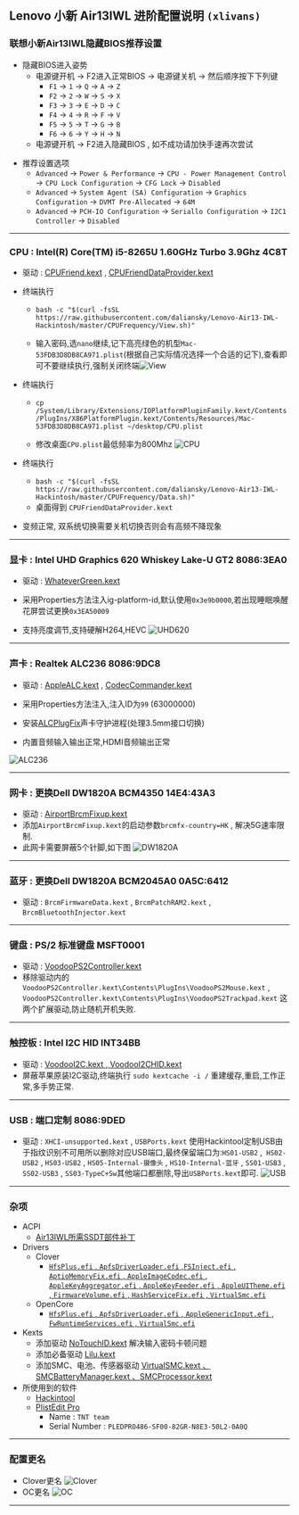 ## Lenovo 小新 Air13IWL 进阶配置说明 `(xlivans)`
### 联想小新Air13IWL隐藏BIOS推荐设置

+ 隐藏BIOS进入姿势
  + 电源键开机 → F2进入正常BIOS → 电源键关机 → 然后顺序按下下列键
    + `F1` → `1` → `Q` → `A` → `Z`
    + `F2` → `2` → `W` → `S` → `X`
    + `F3` → `3` → `E` → `D` → `C`
    + `F4` → `4` → `R` → `F` → `V`
    + `F5` → `5` → `T` → `G` → `B`
    + `F6` → `6` → `Y` → `H` → `N`
  + 电源键开机 → F2进入隐藏BIOS , 如不成功请加快手速再次尝试

- 推荐设置选项
  - `Advanced` → `Power & Performance` → `CPU - Power Management Control` → `CPU Lock Configuration` → `CFG Lock` → `Disabled`
  - `Advanced` → `System Agent (SA) Configuration` → `Graphics Configuration` → `DVMT Pre-Allocated` → `64M`
  - `Advanced` → `PCH-IO Configuration` → `Seriallo Configuration` → `I2C1 Controller`  → `Disabled`

-----

### CPU : Intel(R) Core(TM) i5-8265U 1.60GHz Turbo 3.9Ghz 4C8T

+ 驱动 : [CPUFriend.kext](https://github.com/acidanthera/CPUFriend/releases) , [CPUFriendDataProvider.kext](https://github.com/daliansky/Lenovo-Air13-IWL-Hackintosh/tree/master/CPUFrequency)
+ 终端执行
  
  + `bash -c "$(curl -fsSL https://raw.githubusercontent.com/daliansky/Lenovo-Air13-IWL-Hackintosh/master/CPUFrequency/View.sh)"`
  
  + 输入密码,选`nano`继续,记下高亮绿色的机型`Mac-53FDB3D8DB8CA971.plist`(根据自己实际情况选择一个合适的记下),查看即可不要继续执行,强制关闭终端![View](Pictures/View.png)
+ 终端执行
  
  + `cp /System/Library/Extensions/IOPlatformPluginFamily.kext/Contents/PlugIns/X86PlatformPlugin.kext/Contents/Resources/Mac-53FDB3D8DB8CA971.plist ~/desktop/CPU.plist`
  
  + 修改桌面`CPU.plist`最低频率为800Mhz ![CPU](Pictures/CPU.png)
+ 终端执行
  
  + `bash -c "$(curl -fsSL https://raw.githubusercontent.com/daliansky/Lenovo-Air13-IWL-Hackintosh/master/CPUFrequency/Data.sh)"`
  + 桌面得到 `CPUFriendDataProvider.kext`
+ 变频正常, 双系统切换需要关机切换否则会有高频不降现象
  

-----

### 显卡 : Intel UHD Graphics 620 Whiskey Lake-U GT2  8086:3EA0
+ 驱动 : [WhateverGreen.kext](https://github.com/acidanthera/WhateverGreen/releases )

+ 采用Properties方法注入ig-platform-id,默认使用`0x3e9b0000`,若出现睡眠唤醒花屏尝试更换`0x3EA50009` 
+ 支持亮度调节,支持硬解H264,HEVC
![UHD620](Pictures/UHD620.png)

-----

### 声卡 : Realtek ALC236  8086:9DC8
+ 驱动 : [AppleALC.kext](https://github.com/acidanthera/AppleALC/releases) , [CodecCommander.kext](https://bitbucket.org/RehabMan/os-x-eapd-codec-commander/downloads)
+ 采用Properties方法注入,注入ID为`99` (63000000)

+ 安装[ALCPlugFix](https://github.com/daliansky/Lenovo-Air13-IWL-Hackintosh/tree/master/ALCPlugFix)声卡守护进程(处理3.5mm接口切换)
  
+ 内置音频输入输出正常,HDMI音频输出正常


![ALC236](Pictures/ALC236.png)

-----

### 网卡 : 更换Dell DW1820A BCM4350  14E4:43A3
+ 驱动 : [AirportBrcmFixup.kext](https://github.com/acidanthera/AirportBrcmFixup/releases)
+ 添加`AirportBrcmFixup.kext`的启动参数`brcmfx-country=HK` , 解决5G速率限制.
+ 此网卡需要屏蔽5个针脚,如下图
![DW1820A](Pictures/DW1820A.jpg)

-----

### 蓝牙 : 更换Dell DW1820A BCM2045A0  0A5C:6412
+ 驱动 : `BrcmFirmwareData.kext` , `BrcmPatchRAM2.kext` , `BrcmBluetoothInjector.kext`

-----

### 键盘 : PS/2 标准键盘  MSFT0001
+ 驱动 : [VoodooPS2Controller.kext](https://github.com/acidanthera/VoodooPS2/releases)
+ 移除驱动内的 `VoodooPS2Controller.kext\Contents\PlugIns\VoodooPS2Mouse.kext` , `VoodooPS2Controller.kext\Contents\PlugIns\VoodooPS2Trackpad.kext` 这两个扩展驱动,防止随机开机失败.

-----

### 触控板 : Intel I2C HID  INT34BB
+ 驱动 : [VoodooI2C.kext , VoodooI2CHID.kext](https://github.com/alexandred/VoodooI2C/releases)
+ 屏蔽苹果原装I2C驱动,终端执行 `sudo kextcache -i /` 重建缓存,重启,工作正常,多手势正常.

-----

### USB : 端口定制 8086:9DED
+ 驱动 : `XHCI-unsupported.kext` , `USBPorts.kext`
  使用Hackintool定制USB由于指纹识别不可用所以删除对应USB端口,最终保留端口为:`HS01-USB2` ,` HS02-USB2` , `HS03-USB2` , `HS05-Internal-摄像头` , `HS10-Internal-蓝牙` , `SS01-USB3` , `SS02-USB3` , `SS03-TypeC+Sw`其他端口都删除,导出`USBPorts.kext`即可.
  ![USB](Pictures/USB.png)

-----

### 杂项
+ ACPI
  + [Air13IWL所需SSDT部件补丁](https://github.com/daliansky/Lenovo-Air13-IWL-Hackintosh/tree/master/ACPI_Patch)
+ Drivers
  + Clover
    + [`HfsPlus.efi` , `ApfsDriverLoader.efi` ,`FSInject.efi` ,  `AptioMemoryFix.efi` , `AppleImageCodec.efi` , `AppleKeyAggregator.efi` , `AppleKeyFeeder.efi` , `AppleUITheme.efi` ,  `FirmwareVolume.efi` , `HashServiceFix.efi` , `VirtualSmc.efi`](https://github.com/daliansky/Lenovo-Air13-IWL-Hackintosh/tree/master/EFI_Clover/CLOVER/drivers/UEFI)
  + OpenCore
    + [`HfsPlus.efi` , `ApfsDriverLoader.efi` , `AppleGenericInput.efi` , `FwRuntimeServices.efi` , `VirtualSmc.efi`](https://github.com/daliansky/Lenovo-Air13-IWL-Hackintosh/tree/master/EFI_OC/OC/Drivers)
+ Kexts
  + 添加驱动 [NoTouchID.kext](https://github.com/al3xtjames/NoTouchID/releases) 解决输入密码卡顿问题
  + 添加必备驱动 [Lilu.kext](https://github.com/acidanthera/Lilu/releases) 
  + 添加SMC、电池、传感器驱动 [VirtualSMC.kext 、SMCBatteryManager.kext 、SMCProcessor.kext](https://github.com/acidanthera/VirtualSMC/releases)
+ 所使用到的软件
  + [Hackintool](http://headsoft.com.au/download/mac/Hackintool.zip)
  + [PlistEdit Pro](https://www.fatcatsoftware.com/plisteditpro/PlistEditPro.zip)
    + Name : `TNT team`
    + Serial Number :  `PLEDPRO486-SF00-82GR-N8E3-50L2-0A0Q`

-----

### 配置更名
+ Clover更名
![Clover](Pictures/Clover.png)
+ OC更名
![OC](Pictures/OC.png)

-----
